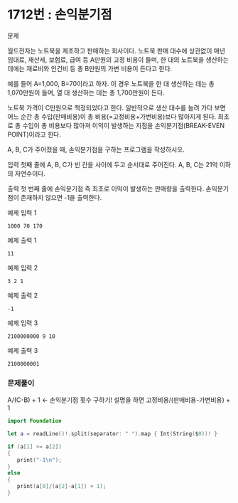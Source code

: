 # 1712번 : 손익분기점

문제

월드전자는 노트북을 제조하고 판매하는 회사이다. 노트북 판매 대수에 상관없이 매년 임대료, 재산세, 보험료, 급여 등 A만원의 고정 비용이 들며, 한 대의 노트북을 생산하는 데에는 재료비와 인건비 등 총 B만원의 가변 비용이 든다고 한다.

예를 들어 A=1,000, B=70이라고 하자. 이 경우 노트북을 한 대 생산하는 데는 총 1,070만원이 들며, 열 대 생산하는 데는 총 1,700만원이 든다.

노트북 가격이 C만원으로 책정되었다고 한다. 일반적으로 생산 대수를 늘려 가다 보면 어느 순간 총 수입(판매비용)이 총 비용(=고정비용+가변비용)보다 많아지게 된다. 최초로 총 수입이 총 비용보다 많아져 이익이 발생하는 지점을 손익분기점(BREAK-EVEN POINT)이라고 한다.

A, B, C가 주어졌을 때, 손익분기점을 구하는 프로그램을 작성하시오.

입력
첫째 줄에 A, B, C가 빈 칸을 사이에 두고 순서대로 주어진다. A, B, C는 21억 이하의 자연수이다.

출력
첫 번째 줄에 손익분기점 즉 최초로 이익이 발생하는 판매량을 출력한다. 손익분기점이 존재하지 않으면 -1을 출력한다.

예제 입력 1 
```
1000 70 170
```
예제 출력 1 
```
11
```
예제 입력 2 
```
3 2 1
```
예제 출력 2 
```
-1
```
예제 입력 3 
```
2100000000 9 10
```
예제 출력 3
```
2100000001
```

### 문제풀이

 A/(C-B) + 1 <- 손익분기점 횟수 구하기!
 설명을 하면 고정비용/(판매비용-가변비용) + 1
 
 ```swift
 import Foundation

let a = readLine()!.split(separator: " ").map { Int(String($0))! }

if (a[1] >= a[2])
{
    print("-1\n");
}
else
{
    print(a[0]/(a[2]-a[1]) + 1);
}
 ```
